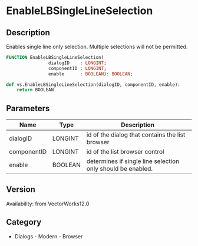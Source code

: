 # EnableLBSingleLineSelection

## Description
Enables single line only selection.  Multiple selections will not be permitted.

```pascal
FUNCTION EnableLBSingleLineSelection(
				dialogID    : LONGINT;
				componentID : LONGINT;
				enable      : BOOLEAN): BOOLEAN;
```

```python
def vs.EnableLBSingleLineSelection(dialogID, componentID, enable):
    return BOOLEAN
```

## Parameters
|Name|Type|Description|
|---|---|---|
|dialogID|LONGINT|id of the dialog that contains the list browser|
|componentID|LONGINT|id of the list browser control|
|enable|BOOLEAN|determines if single line selection only should be enabled.|

## Version
Availability: from VectorWorks12.0

## Category
* Dialogs - Modern - Browser

